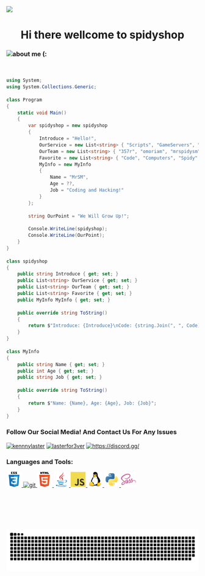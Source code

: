 <img src="https://i.pinimg.com/originals/83/b8/09/83b809857acd41a7bad4935b4734f9fc.gif"  height="450"  ></img>


<h1 align="center">Hi there wellcome to spidyshop</h1>






### <img src="https://media.giphy.com/media/VgCDAzcKvsR6OM0uWg/giphy.gif" width="50">about me (:

```cs


using System;
using System.Collections.Generic;

class Program
{
    static void Main()
    {
        var spidyshop = new spidyshop
        {
            Introduce = "Hello!",
            OurService = new List<string> { "Scripts", "GameServers", "Fivem", "Nito"  "And Much More"},
            OurTeam = new List<string> { "357r", "omoriam", "mrspidysm",},
            Favorite = new List<string> { "Code", "Computers", "Spidy" },
            MyInfo = new MyInfo
            {
                Name = "MrSM",
                Age = ??,
                Job = "Coding and Hacking!"
            }
        };

        string OurPoint = "We Will Grow Up!";
        
        Console.WriteLine(spidyshop);
        Console.WriteLine(OurPoint);
    }
}

class spidyshop
{
    public string Introduce { get; set; }
    public List<string> OurService { get; set; }
    public List<string> OurTeam { get; set; }
    public List<string> Favorite { get; set; }
    public MyInfo MyInfo { get; set; }

    public override string ToString()
    {
        return $"Introduce: {Introduce}\nCode: {string.Join(", ", Code)}\nTools: {string.Join(", ", Tools)}\nFavorite: {string.Join(", ", Favorite)}\nMyInfo: {MyInfo}";
    }
}

class MyInfo
{
    public string Name { get; set; }
    public int Age { get; set; }
    public string Job { get; set; }

    public override string ToString()
    {
        return $"Name: {Name}, Age: {Age}, Job: {Job}";
    }
}

```







<h3 align="left">Follow Our Social Media! And Contact Us For Any Issues</h3>
<p align="left">
<a href="https://twitter.com/" target="blank"><img align="center" src="https://raw.githubusercontent.com/rahuldkjain/github-profile-readme-generator/master/src/images/icons/Social/twitter.svg" alt="kennnylaster" height="30" width="40" /></a>
<a href="https://instagram.com/" target="blank"><img align="center" src="https://raw.githubusercontent.com/rahuldkjain/github-profile-readme-generator/master/src/images/icons/Social/instagram.svg" alt="lasterfor3ver" height="30" width="40" /></a>
<a href="https://discord.gg/https://discord.gg" target="blank"><img align="center" src="https://raw.githubusercontent.com/rahuldkjain/github-profile-readme-generator/master/src/images/icons/Social/discord.svg" alt="https://discord.gg/" height="30" width="40" /></a>


</p>



<h3 align="left">Languages and Tools:</h3>
<p align="left"> <a href="https://www.w3schools.com/css/" target="_blank" rel="noreferrer"> <img src="https://raw.githubusercontent.com/devicons/devicon/master/icons/css3/css3-original-wordmark.svg" alt="css3" width="40" height="40"/> </a> <a href="https://git-scm.com/" target="_blank" rel="noreferrer"> <img src="https://www.vectorlogo.zone/logos/git-scm/git-scm-icon.svg" alt="git" width="40" height="40"/> </a> <a href="https://www.w3.org/html/" target="_blank" rel="noreferrer"> <img src="https://raw.githubusercontent.com/devicons/devicon/master/icons/html5/html5-original-wordmark.svg" alt="html5" width="40" height="40"/> </a> <a href="https://www.java.com" target="_blank" rel="noreferrer"> <img src="https://raw.githubusercontent.com/devicons/devicon/master/icons/java/java-original.svg" alt="java" width="40" height="40"/> </a> <a href="https://developer.mozilla.org/en-US/docs/Web/JavaScript" target="_blank" rel="noreferrer"> <img src="https://raw.githubusercontent.com/devicons/devicon/master/icons/javascript/javascript-original.svg" alt="javascript" width="40" height="40"/> </a> <a href="https://www.linux.org/" target="_blank" rel="noreferrer"> <img src="https://raw.githubusercontent.com/devicons/devicon/master/icons/linux/linux-original.svg" alt="linux" width="40" height="40"/> </a> <a href="https://www.python.org" target="_blank" rel="noreferrer"> <img src="https://raw.githubusercontent.com/devicons/devicon/master/icons/python/python-original.svg" alt="python" width="40" height="40"/> </a> <a href="https://sass-lang.com" target="_blank" rel="noreferrer"> <img src="https://raw.githubusercontent.com/devicons/devicon/master/icons/sass/sass-original.svg" alt="sass" width="40" height="40"/> </a> </p>



<p><img align="left" src="https://github-readme-stats.vercel.app/api/top-langs?username=Spidyongit&show_icons=true&locale=en&layout=compact" alt="" /></p>

<p>&nbsp;<img align="center" src="https://github-readme-stats.vercel.app/api?username=Spidyongit&show_icons=true&locale=en" alt="" /></p>

<p><img align="center" src="https://github-readme-streak-stats.herokuapp.com/?user=Spidyongit&" alt="" /></p>

<br>

<img src="https://raw.githubusercontent.com/platane/snk/output/github-contribution-grid-snake.svg"><img>
